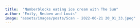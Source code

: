 ```yaml
---
title:  "Numberblocks eating ice cream with The Sun"
author: "Emily, Reuben and Louis"
image: "assets/images/posts/Scan - 2022-06-21 20_01_33.jpeg"
---
```

